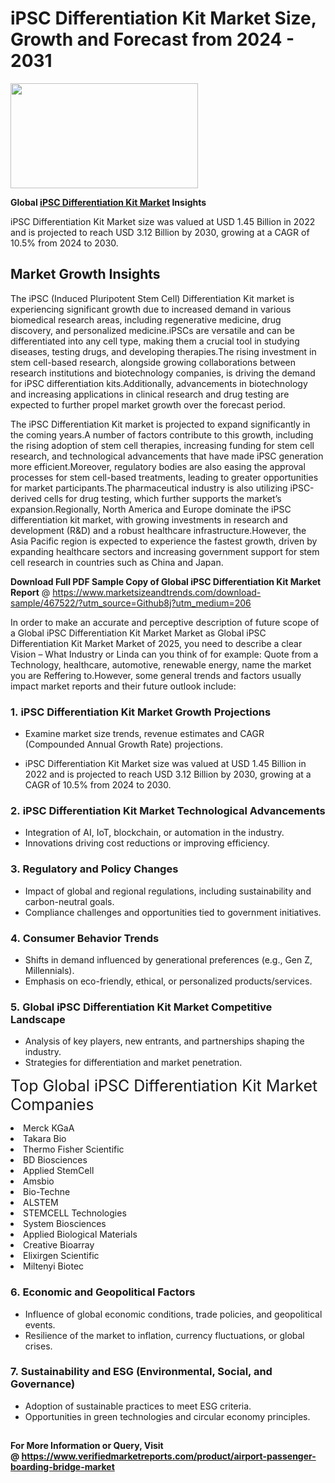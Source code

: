<H1>iPSC Differentiation Kit Market Size, Growth and Forecast from 2024 - 2031</H1><img class="aligncenter size-medium wp-image-584254" src="https://thirdeyenews.in/wp-content/uploads/2024/09/Global-Market-Research-300x168.jpeg" alt="" width="300" height="168" /><p><strong>Global&nbsp;<a href="https://www.marketsizeandtrends.com/download-sample/467522/?utm_source=Github8j?utm_medium=206">iPSC Differentiation Kit Market</a> Insights</strong></p><p>iPSC Differentiation Kit Market size was valued at USD 1.45 Billion in 2022 and is projected to reach USD 3.12 Billion by 2030, growing at a CAGR of 10.5% from 2024 to 2030.</p><p><h2>Market Growth Insights</h2> <p>The iPSC (Induced Pluripotent Stem Cell) Differentiation Kit market is experiencing significant growth due to increased demand in various biomedical research areas, including regenerative medicine, drug discovery, and personalized medicine.iPSCs are versatile and can be differentiated into any cell type, making them a crucial tool in studying diseases, testing drugs, and developing therapies.The rising investment in stem cell-based research, alongside growing collaborations between research institutions and biotechnology companies, is driving the demand for iPSC differentiation kits.Additionally, advancements in biotechnology and increasing applications in clinical research and drug testing are expected to further propel market growth over the forecast period.</p> <p>The iPSC Differentiation Kit market is projected to expand significantly in the coming years.A number of factors contribute to this growth, including the rising adoption of stem cell therapies, increasing funding for stem cell research, and technological advancements that have made iPSC generation more efficient.Moreover, regulatory bodies are also easing the approval processes for stem cell-based treatments, leading to greater opportunities for market participants.The pharmaceutical industry is also utilizing iPSC-derived cells for drug testing, which further supports the market’s expansion.Regionally, North America and Europe dominate the iPSC differentiation kit market, with growing investments in research and development (R&D) and a robust healthcare infrastructure.However, the Asia Pacific region is expected to experience the fastest growth, driven by expanding healthcare sectors and increasing government support for stem cell research in countries such as China and Japan.</p> <p><span class=""><strong>Download Full PDF Sample Copy of Global iPSC Differentiation Kit Market Report</strong> @ <a href="https://www.marketsizeandtrends.com/download-sample/467522/?utm_source=Github8j?utm_medium=206" target="_blank">https://www.marketsizeandtrends.com/download-sample/467522/?utm_source=Github8j?utm_medium=206</a></span></p><p>In order to make an accurate and perceptive description of future scope of a Global&nbsp;iPSC Differentiation Kit Market Market as Global&nbsp;iPSC Differentiation Kit Market Market of 2025, you need to describe a clear Vision &ndash; What Industry or Linda can you think of for example: Quote from a Technology, healthcare, automotive, renewable energy, name the market you are Reffering to.However, some general trends and factors usually impact market reports and their future outlook include:</p><h3>1.&nbsp;<strong>iPSC Differentiation Kit Market Growth Projections</strong></h3><ul><li>Examine market size trends, revenue estimates and CAGR (Compounded Annual Growth Rate) projections.</li><li><p>iPSC Differentiation Kit Market size was valued at USD 1.45 Billion in 2022 and is projected to reach USD 3.12 Billion by 2030, growing at a CAGR of 10.5% from 2024 to 2030.</p></li></ul><h3>2.&nbsp;<strong>iPSC Differentiation Kit Market Technological Advancements</strong></h3><ul><li>Integration of AI, IoT, blockchain, or automation in the industry.</li><li>Innovations driving cost reductions or improving efficiency.</li></ul><h3>3.&nbsp;<strong>Regulatory and Policy Changes</strong></h3><ul><li>Impact of global and regional regulations, including sustainability and carbon-neutral goals.</li><li>Compliance challenges and opportunities tied to government initiatives.</li></ul><h3>4.&nbsp;<strong>Consumer Behavior Trends</strong></h3><ul><li>Shifts in demand influenced by generational preferences (e.g., Gen Z, Millennials).</li><li>Emphasis on eco-friendly, ethical, or personalized products/services.</li></ul><h3>5.&nbsp;<strong>Global iPSC Differentiation Kit Market Competitive Landscape</strong></h3><ul><li>Analysis of key players, new entrants, and partnerships shaping the industry.</li><li>Strategies for differentiation and market penetration.</li></ul><p data-pm-slice="1 1 []"><span style="color: inherit; font-family: inherit; font-size: 25px;">Top Global iPSC Differentiation Kit Market Companies</span></p><div class="" data-test-id=""><p><li>Merck KGaA</li><li> Takara Bio</li><li> Thermo Fisher Scientific</li><li> BD Biosciences</li><li> Applied StemCell</li><li> Amsbio</li><li> Bio-Techne</li><li> ALSTEM</li><li> STEMCELL Technologies</li><li> System Biosciences</li><li> Applied Biological Materials</li><li> Creative Bioarray</li><li> Elixirgen Scientific</li><li> Miltenyi Biotec</li></p></div><h3>6.&nbsp;<strong>Economic and Geopolitical Factors</strong></h3><ul><li>Influence of global economic conditions, trade policies, and geopolitical events.</li><li>Resilience of the market to inflation, currency fluctuations, or global crises.</li></ul><h3>7.&nbsp;<strong>Sustainability and ESG (Environmental, Social, and Governance)</strong></h3><ul><li>Adoption of sustainable practices to meet ESG criteria.</li><li>Opportunities in green technologies and circular economy principles.</li></ul><h2><strong style="font-size: 14px;">For More Information or Query, Visit @&nbsp;</strong><a style="background-color: #ffffff; font-size: 14px;" href="https://www.marketsizeandtrends.com/report/ipsc-differentiation-kit-market/" target="_blank">https://www.verifiedmarketreports.com/product/airport-passenger-boarding-bridge-market</a></h2>